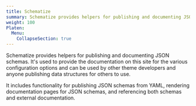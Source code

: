 ```yaml
---
title: Schematize
summary: Schematize provides helpers for publishing and documenting JSON schemas.
weight: 100
Platen:
  Menu:
    CollapseSection: true
---
```


Schematize provides helpers for publishing and documenting JSON schemas. It's used to provide the
documentation on this site for the various configuration options and can be used by other theme
developers and anyone publishing data structures for others to use.

It includes functionality for publishing JSON schemas from YAML, rendering documentation pages for
JSON schemas, and referencing both schemas and external documentation.
